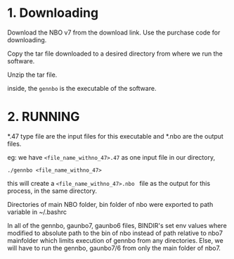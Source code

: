 # 1. Downloading
Download the NBO v7 from the download link. Use the purchase code for downloading.

Copy the tar file downloaded to a desired directory from where we run the software.

Unzip the tar file.

inside, the `gennbo` is the executable of the software.

# 2. RUNNING

*.47 type file are the input files for this executable and *.nbo are the output files.

eg: 
we have `<file_name_withno_47>.47` as one input file in our directory,
```
./gennbo <file_name_withno_47>
```
this will create a `<file_name_withno_47>.nbo ` file as the output for this process, in the same directory.


Directories of main NBO folder, bin folder of nbo were exported to path variable in ~/.bashrc



In all of the gennbo, gaunbo7, gaunbo6 files, 
BINDIR's set env values where modified to absolute path to the bin of nbo instead of path relative to nbo7 mainfolder which limits execution of gennbo from any directories. Else, we will have to run the gennbo, gaunbo7/6 from only the main folder of nbo7.